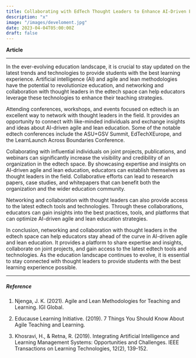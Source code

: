 ```yaml
---
title: Collaborating with EdTech Thought Leaders to Enhance AI-Driven Education
description: "x"
image: "/images/develoment.jpg"
date: 2023-04-04T05:00:00Z
draft: false
---
```


**Article**

---

In the ever-evolving education landscape, it is crucial to stay updated on the latest trends and technologies to provide students with the best learning experience. Artificial intelligence (AI) and agile and lean methodologies have the potential to revolutionize education, and networking and collaboration with thought leaders in the edtech space can help educators leverage these technologies to enhance their teaching strategies.

Attending conferences, workshops, and events focused on edtech is an excellent way to network with thought leaders in the field. It provides an opportunity to connect with like-minded individuals and exchange insights and ideas about AI-driven agile and lean education. Some of the notable edtech conferences include the ASU+GSV Summit, EdTechXEurope, and the LearnLaunch Across Boundaries Conference.

Collaborating with influential individuals on joint projects, publications, and webinars can significantly increase the visibility and credibility of an organization in the edtech space. By showcasing expertise and insights on AI-driven agile and lean education, educators can establish themselves as thought leaders in the field. Collaborative efforts can lead to research papers, case studies, and whitepapers that can benefit both the organization and the wider education community.

Networking and collaboration with thought leaders can also provide access to the latest edtech tools and technologies. Through these collaborations, educators can gain insights into the best practices, tools, and platforms that can optimize AI-driven agile and lean education strategies.

In conclusion, networking and collaboration with thought leaders in the edtech space can help educators stay ahead of the curve in AI-driven agile and lean education. It provides a platform to share expertise and insights, collaborate on joint projects, and gain access to the latest edtech tools and technologies. As the education landscape continues to evolve, it is essential to stay connected with thought leaders to provide students with the best learning experience possible.

---

#####   Reference

1. Njenga, J. K. (2021). Agile and Lean Methodologies for Teaching and Learning. IGI Global.

2. Educause Learning Initiative. (2019). 7 Things You Should Know About Agile Teaching and Learning.

3. Khosravi, H., & Retna, R. (2019). Integrating Artificial Intelligence and Learning Management Systems: Opportunities and Challenges. IEEE Transactions on Learning Technologies, 12(2), 139-152.
